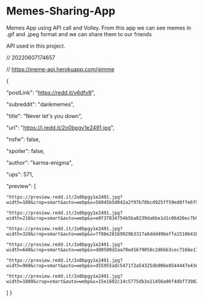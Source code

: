 # Memes-Sharing-App
Memes App using API call and Volley. From this app we can see memes in .gif and .jpeg format and we can share them to our friends

API used in this project.

// 20220607174657

// https://meme-api.herokuapp.com/gimme

{

  "postLink": "https://redd.it/v6dfv9",
  
  "subreddit": "dankmemes",
  
  "title": "Never let's you down",
  
  "url": "https://i.redd.it/2o0bpgy1e2491.jpg",
  
  "nsfw": false,
  
  "spoiler": false,
  
  "author": "karma-enigma",
  
  "ups": 571,
  
  "preview": [
  
    "https://preview.redd.it/2o0bpgy1e2491.jpg?width=108&crop=smart&auto=webp&s=56045b5d042a2f97b70bcd925ff59ed8ffe6f9af",
    
    "https://preview.redd.it/2o0bpgy1e2491.jpg?width=216&crop=smart&auto=webp&s=e0f37834754b5ba8239da6be1d1c06d26ec7b930",
    
    "https://preview.redd.it/2o0bpgy1e2491.jpg?width=320&crop=smart&auto=webp&s=7f88e28169929b3317a6ddd49beffa1510b41b8f",
    
    "https://preview.redd.it/2o0bpgy1e2491.jpg?width=640&crop=smart&auto=webp&s=d80500d2aa70ed1679058c2d6bb3cec716be17dc",
    
    "https://preview.redd.it/2o0bpgy1e2491.jpg?width=960&crop=smart&auto=webp&s=d55955adc5471f2a54325db906e8544447e43e80",
    
    "https://preview.redd.it/2o0bpgy1e2491.jpg?width=1080&crop=smart&auto=webp&s=15e1602c14c5775db3a11456a96f4dbf739827e6"
    
 
 ]
}

